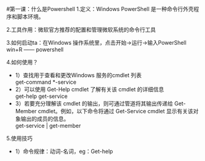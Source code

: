 #第一课：什么是Powershell
1.定义：Windows PowerShell 是一种命令行外壳程序和脚本环境。

2.工具作用：微软官方推荐的配置和管理微软系统的命令行工具

3.如何启动ta：在Windows 操作系统里，点击开始->运行->输入PowerShell  
win+R ——  powershell 

4.如何使用？  
- 1）查找用于查看和更改Windows 服务的cmdlet 列表  
get-command *-service  
- 2）可以使用 Get-Help cmdlet 了解有关该 cmdlet 的详细信息  
get-help get-service  
- 3）若要充分理解该 cmdlet 的输出，则可通过管道将其输出传递给 Get-Member cmdlet。例如，以下命令将通过 Get-Service cmdlet 显示有关该对象输出的成员的信息。  
get-service | get-member

5.使用技巧  
- 1）命令规律：动词-名词，eg：Get-help


